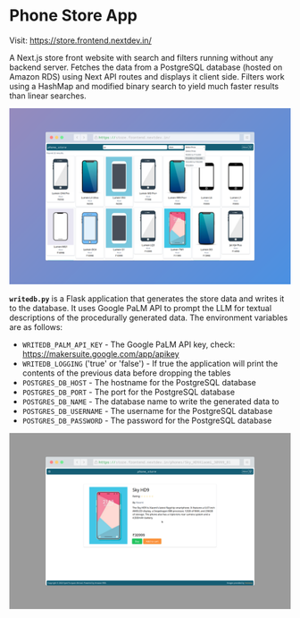 # Phone Store App

Visit: https://store.frontend.nextdev.in/

A Next.js store front website with search and filters running without any backend server. Fetches the data from a
PostgreSQL database (hosted on Amazon RDS) using Next API routes and displays it client side. Filters work using a
HashMap and modified binary search to yield much faster results than linear searches.

![](./screenshot.png)

**`writedb.py`** is a Flask application that generates the store data and writes it to the database. It uses Google PaLM
API to prompt the LLM for textual descriptions of the procedurally generated data. The environment variables are as
follows:

* `WRITEDB_PALM_API_KEY` - The Google PaLM API key, check: https://makersuite.google.com/app/apikey
* `WRITEDB_LOGGING` ('true' or 'false') - If true the application will print the contents of the previous data before
dropping the tables
* `POSTGRES_DB_HOST` - The hostname for the PostgreSQL database
* `POSTGRES_DB_PORT` - The port for the PostgreSQL database
* `POSTGRES_DB_NAME` - The database name to write the generated data to
* `POSTGRES_DB_USERNAME` - The username for the PostgreSQL database
* `POSTGRES_DB_PASSWORD` - The password for the PostgreSQL database

![](./screenshot2.png)